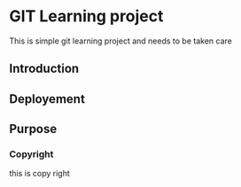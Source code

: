 # GIT Learning project
This is simple git learning project and needs to be taken care
## Introduction
## Deployement
## Purpose
### Copyright
this is copy right